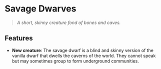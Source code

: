 # Savage Dwarves
> _A short, skinny creature fond of bones and caves._

## Features

* __New creature__: The savage dwarf is a blind and skinny version of the vanilla dwarf that dwells the caverns of the world. They cannot speak but may sometimes group to form underground communities.
